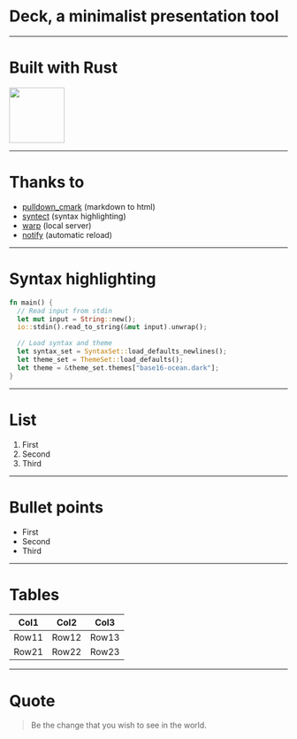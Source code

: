 # Deck, a minimalist presentation tool

---

# Built with Rust

<img src="https://upload.wikimedia.org/wikipedia/commons/thumb/d/d5/Rust_programming_language_black_logo.svg/1920px-Rust_programming_language_black_logo.svg.png" width="100" />

---

# Thanks to

- [pulldown_cmark](https://github.com/raphlinus/pulldown-cmark) (markdown to html)
- [syntect](https://github.com/trishume/syntect) (syntax highlighting)
- [warp](https://github.com/seanmonstar/warp) (local server)
- [notify](https://github.com/passcod/notify) (automatic reload)

---

# Syntax highlighting

```rust
fn main() {
  // Read input from stdin
  let mut input = String::new();
  io::stdin().read_to_string(&mut input).unwrap();

  // Load syntax and theme
  let syntax_set = SyntaxSet::load_defaults_newlines();
  let theme_set = ThemeSet::load_defaults();
  let theme = &theme_set.themes["base16-ocean.dark"];
}
```

---

# List

1) First
2) Second
3) Third

---

# Bullet points

* First
* Second
* Third

---

# Tables

|Col1|Col2|Col3|
|----|----|----|
|Row11|Row12|Row13|
|Row21|Row22|Row23|

---

# Quote

> Be the change that you wish to see in the world.
